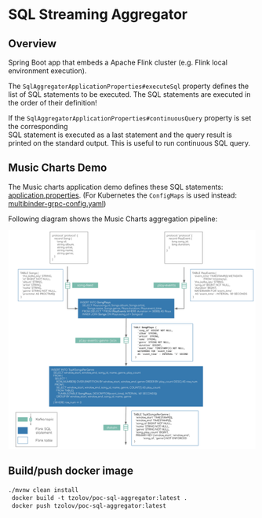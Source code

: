 # SQL Streaming Aggregator

## Overview
Spring Boot app that embeds a Apache Flink cluster (e.g. Flink local environment execution).

The `SqlAggregatorApplicationProperties#executeSql` property defines the list of SQL statements to be executed.
The SQL statements are executed in the order of their definition!

If the `SqlAggregatorApplicationProperties#continuousQuery` property is set the corresponding  
SQL statement is executed as a last statement and the query result is printed on the standard output.
This is useful to run continuous SQL query.


## Music Charts Demo
The Music charts application demo defines these SQL statements: [application.properties](./src/main/resources/application.properties).
(For Kubernetes the `ConfigMaps` is used instead: [multibinder-grpc-config.yaml](../k8s-templates/app/multibinder-grpc-config.yaml))

Following diagram shows the Music Charts aggregation pipeline:

![pipeline](../docs/flink-sql-streaming-music-ranking-pipeline.png)

## Build/push docker image
```
./mvnw clean install
 docker build -t tzolov/poc-sql-aggregator:latest .
 docker push tzolov/poc-sql-aggregator:latest
```